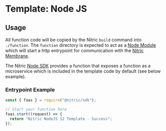 # Template: Node JS

## Usage

All function code will be copied by the Nitric `build` command into `./function`. The `function` directory is expected to act as a [Node Module](https://nodejs.org/api/modules.html) which will start a http entrypoint for communication with the [Nitric Membrane](https://github.com/nitrictech/membrane). 

The Nitric [Node SDK](https://github.com/nitrictech/node-sdk) provides a function that exposes a function as a microservice which is included in the template code by default (see below example).

### Entrypoint Example

```javascript
const { faas } = require("@nitric/sdk");

// Start your function here
faas.start((request) => {
  return "Nitric NodeJS 12 Template - Success";
});
```
